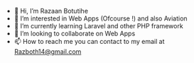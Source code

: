 - 👋 Hi, I’m Razaan Botutihe
- 👀 I’m interested in Web Apps (Ofcourse !) and also Aviation
- 🌱 I’m currently learning Laravel and other PHP framework 
- 💞️ I’m looking to collaborate on Web Apps
- 📫 How to reach me you can contact to my email at Razboth14@gmail.com

<!---
Zeldavoxie/Zeldavoxie is a ✨ special ✨ repository because its `README.md` (this file) appears on your GitHub profile.
You can click the Preview link to take a look at your changes.
--->
